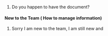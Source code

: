 1. Do you happen to have the document?


#### New to the Team ( How to manage information)
1. Sorry I am new to the team, I am still new and 
